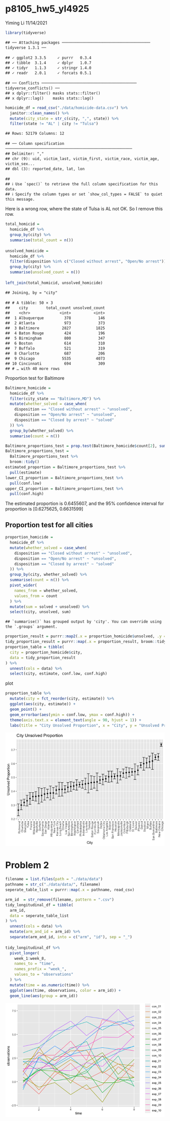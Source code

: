 p8105\_hw5\_yl4925
================
Yiming Li
11/14/2021

``` r
library(tidyverse)
```

    ## ── Attaching packages ─────────────────────────────────────── tidyverse 1.3.1 ──

    ## ✓ ggplot2 3.3.5     ✓ purrr   0.3.4
    ## ✓ tibble  3.1.4     ✓ dplyr   1.0.7
    ## ✓ tidyr   1.1.3     ✓ stringr 1.4.0
    ## ✓ readr   2.0.1     ✓ forcats 0.5.1

    ## ── Conflicts ────────────────────────────────────────── tidyverse_conflicts() ──
    ## x dplyr::filter() masks stats::filter()
    ## x dplyr::lag()    masks stats::lag()

``` r
homicide_df = read_csv("./data/homicide-data.csv") %>% 
  janitor::clean_names() %>% 
  mutate(city_state = str_c(city, ",", state)) %>% 
  filter(state != "AL" | city != "Tulsa")
```

    ## Rows: 52179 Columns: 12

    ## ── Column specification ────────────────────────────────────────────────────────
    ## Delimiter: ","
    ## chr (9): uid, victim_last, victim_first, victim_race, victim_age, victim_sex...
    ## dbl (3): reported_date, lat, lon

    ## 
    ## ℹ Use `spec()` to retrieve the full column specification for this data.
    ## ℹ Specify the column types or set `show_col_types = FALSE` to quiet this message.

Here is a wrong row, where the state of Tulsa is AL not OK. So I remove
this row.

``` r
total_homicid = 
  homicide_df %>% 
  group_by(city) %>% 
  summarise(total_count = n())

unsolved_homicide = 
  homicide_df %>% 
  filter(disposition %in% c("Closed without arrest", "Open/No arrest")) %>% 
  group_by(city) %>% 
  summarise(unsolved_count = n())

left_join(total_homicid, unsolved_homicide)
```

    ## Joining, by = "city"

    ## # A tibble: 50 × 3
    ##    city        total_count unsolved_count
    ##    <chr>             <int>          <int>
    ##  1 Albuquerque         378            146
    ##  2 Atlanta             973            373
    ##  3 Baltimore          2827           1825
    ##  4 Baton Rouge         424            196
    ##  5 Birmingham          800            347
    ##  6 Boston              614            310
    ##  7 Buffalo             521            319
    ##  8 Charlotte           687            206
    ##  9 Chicago            5535           4073
    ## 10 Cincinnati          694            309
    ## # … with 40 more rows

Proportion test for Baltimore

``` r
Baltimore_homicide = 
  homicide_df %>% 
  filter(city_state == "Baltimore,MD") %>% 
  mutate(whether_solved = case_when(
    disposition == "Closed without arrest" ~ "unsolved",
    disposition == "Open/No arrest" ~ "unsolved",
    disposition == "Closed by arrest" ~ "solved"
  )) %>% 
  group_by(whether_solved) %>% 
  summarise(count = n())
```

``` r
Baltimore_proportions_test = prop.test(Baltimore_homicide$count[2], sum(Baltimore_homicide$count))
Baltimore_proportions_test = 
  Baltimore_proportions_test %>% 
  broom::tidy()
estimated_proportion = Baltimore_proportions_test %>% 
  pull(estimate)
lower_CI_proportion = Baltimore_proportions_test %>% 
  pull(conf.low)
upper_CI_proportion = Baltimore_proportions_test %>% 
  pull(conf.high)
```

The estimated proportion is 0.6455607, and the 95% confidence interval
for proportion is \[0.6275625, 0.6631599\]

## Proportion test for all cities

``` r
proportion_homicide = 
  homicide_df %>% 
  mutate(whether_solved = case_when(
    disposition == "Closed without arrest" ~ "unsolved",
    disposition == "Open/No arrest" ~ "unsolved",
    disposition == "Closed by arrest" ~ "solved"
  )) %>% 
  group_by(city, whether_solved) %>% 
  summarise(count = n()) %>% 
  pivot_wider(
    names_from = whether_solved,
    values_from = count
  ) %>% 
  mutate(sum = solved + unsolved) %>% 
  select(city, unsolved, sum)
```

    ## `summarise()` has grouped output by 'city'. You can override using the `.groups` argument.

``` r
proportion_result = purrr::map2(.x = proportion_homicide$unsolved, .y = proportion_homicide$sum, prop.test)
tidy_proportion_result = purrr::map(.x = proportion_result, broom::tidy)
proportion_table = tibble(
  city = proportion_homicide$city, 
  data = tidy_proportion_result
) %>% 
  unnest(cols = data) %>% 
  select(city, estimate, conf.low, conf.high) 
```

plot

``` r
proportion_table %>% 
  mutate(city = fct_reorder(city, estimate)) %>% 
  ggplot(aes(city, estimate)) +
  geom_point() + 
  geom_errorbar(aes(ymin = conf.low, ymax = conf.high)) + 
  theme(axis.text.x = element_text(angle = 90, hjust = 1)) +
  labs(title = "City Unsolved Proportion", x = "City", y = "Unsolved Proportion")
```

![](p8105_hw5_yl4925_files/figure-gfm/unnamed-chunk-8-1.png)<!-- -->

# Problem 2

``` r
filename = list.files(path = "./data/data")
pathname = str_c("./data/data/", filename)
seperate_table_list = purrr::map(.x = pathname, read_csv)
```

``` r
arm_id  = str_remove(filename, pattern = ".csv")
tidy_longitudinal_df = tibble(
  arm_id,
  data = seperate_table_list
) %>% 
  unnest(cols = data) %>% 
  mutate(arm_and_id = arm_id) %>% 
  separate(arm_and_id, into = c("arm", "id"), sep = "_")

tidy_longitudinal_df %>% 
  pivot_longer(
    week_1:week_8,
    names_to = "time",
    names_prefix = "week_",
    values_to = "observations"
  ) %>% 
  mutate(time = as.numeric(time)) %>% 
  ggplot(aes(time, observations, color = arm_id)) +
  geom_line(aes(group = arm_id))
```

![](p8105_hw5_yl4925_files/figure-gfm/unnamed-chunk-10-1.png)<!-- -->
